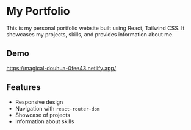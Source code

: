 # My Portfolio

This is my personal portfolio website built using React, Tailwind CSS. It showcases my projects, skills, and provides information about me.

## Demo

https://magical-douhua-0fee43.netlify.app/

## Features

- Responsive design
- Navigation with `react-router-dom`
- Showcase of projects
- Information about skills

